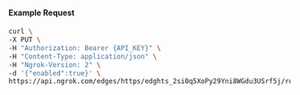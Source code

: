 <!-- Code generated for API Clients. DO NOT EDIT. -->

#### Example Request

```bash
curl \
-X PUT \
-H "Authorization: Bearer {API_KEY}" \
-H "Content-Type: application/json" \
-H "Ngrok-Version: 2" \
-d '{"enabled":true}' \
https://api.ngrok.com/edges/https/edghts_2si0q5XoPy29Yni8WGdu3USrf5j/routes/edghtsrt_2si0q5lTbUgvS7At7uHv7zxyYqq/websocket_tcp_converter
```
